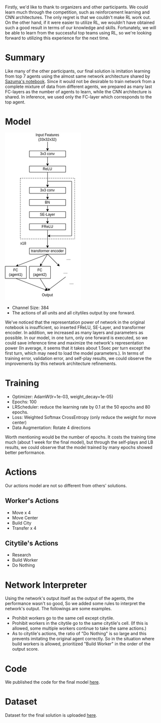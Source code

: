 Firstly, we'd like to thank to organizers and other participants. We could learn much through the competition, 
such as reinforcement learning and CNN architectures. The only regret is that we couldn't make RL work out.
On the other hand, if it were easier to utilize RL, we wouldn't have obtained such a good 
result in terms of our knowledge and skills. Fortunately, we will be able to learn from the successful top teams using RL, 
so we're looking forward to utilizing this experience for the next time.

# Summary
Like many of the other participants, our final solution is imitation learning from top 7 agents using the almost same network architecture shared by [Sazuma's notebook](https://www.kaggle.com/shoheiazuma/lux-ai-with-imitation-learning).
Since it would not be desirable to train network from a complete mixture of data from different agents, we prepared as many last FC-layers as the number of agents to learn, while the CNN architecture is shared.
In inference, we used only the FC-layer which corresponds to the top agent.

# Model
[](![model_picture](https://drive.google.com/uc?export=view&id=1jV89OLQeqgJDv_zF0Pyu0CzYEw6BNbFB))
![model_picture](img/model_architecure.jpg)

- Channel Size: 384
- The actions of all units and all citytiles output by one forward.

We've noticed that the representation power of network in the original notebook is insufficient, so inserted FReLU, SE-Layer, and transformer encoder. 
In addition, we increased as many layers and parameters as possible. In our model, in one turn, only one forward is executed, so we could save inference time and 
maximize the network's representation power (In average, it seems that it takes about 1.5sec per turn except the first turn, which may need to load the model parameters.).
In terms of training error, validation error, and self-play results, we could observe the improvements by this network architecture refinements.
  
# Training
- Optimizer: AdamW(lr=1e-03, weight_decay=1e-05)
- Epochs: 100
- LRScheduler: reduce the learning rate by 0.1 at the 50 epochs and 80 epochs.
- Loss: Weighted Softmax CrossEntropy (only reduce the weight for move center)
- Data Augmentation: Rotate 4 directions

Worth mentioning would be the number of epochs. It costs the training time much (about 1 week for the final model), 
but through the self-plays and LB results, we could observe that the model trained by many epochs showed better performance.

# Actions
Our actions model are not so different from others' solutions.
## Worker's Actions
- Move x 4
- Move Center
- Build City  
- Transfer x 4

## Citytile's Actions
- Research
- Build Worker
- Do Nothing

# Network Interpreter
Using the network's output itself as the output of the agents, the performance wasn't so good, So we added some rules to interpret the network's output. The followings are some examples.
- Prohibit workers go to the same cell except citytile.
- Prohibit workers in the citytile go to the same citytile's cell. (If this is allowed, some multiple workers continue to take the same actions.)
- As to citytile's actions, the ratio of "Do Nothing" is so large and this prevents imitating the original agent correctly. 
  So in the situation where build workers is allowed, prioritized "Build Worker" in the order of the output score.

# Code
We published the code for the final model [here](https://github.com/takuwwwo/LuxAI).

# Dataset
Dataset for the final solution is uploaded [here](https://www.kaggle.com/bomac1/luxai-replay-dataset).

